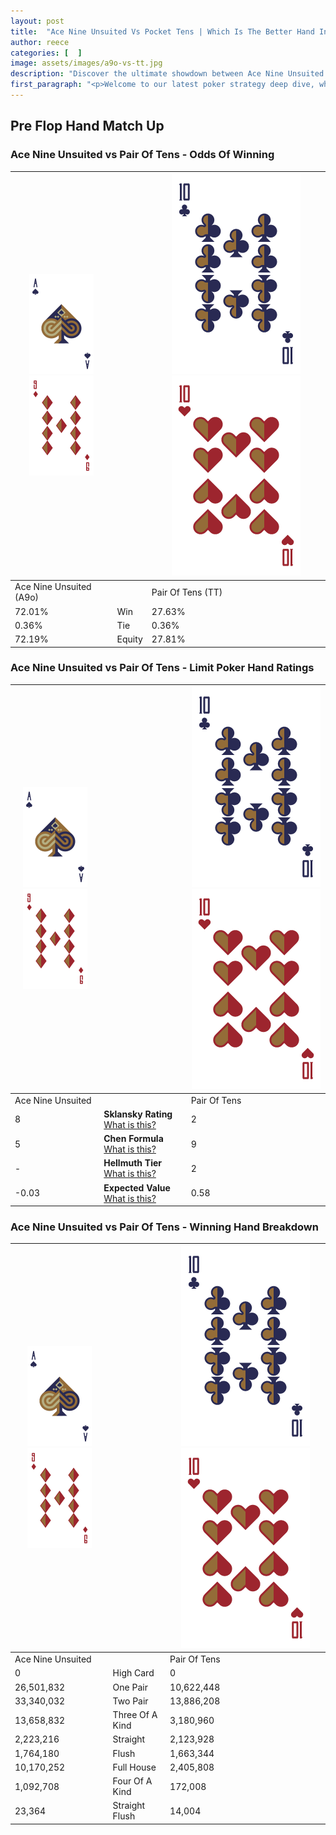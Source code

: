 ```yaml
---
layout: post
title:  "Ace Nine Unsuited Vs Pocket Tens | Which Is The Better Hand In Poker? A Complete Guide"
author: reece
categories: [  ]
image: assets/images/a9o-vs-tt.jpg
description: "Discover the ultimate showdown between Ace Nine Unsuited and Pair Of Tens in poker! Uncover the odds, strategies, and scenarios where one hand triumphs over the other. Get ready to up your poker game with this thrilling analysis."
first_paragraph: "<p>Welcome to our latest poker strategy deep dive, where we're pitting two distinct hands against each other in a high-stakes showdown: Ace Nine Unsuited vs Pair Of Tens.</p><p>In the dynamic world of poker, every decision counts, and knowing which hand holds the upper hand is key to your success at the table.</p><p>In this article, we'll dissect these two hands, explore the scenarios where one dominates the other, and equip you with the knowledge to make strategic choices that can tip the odds in your favor.</p><p>Get ready to unravel the intriguing dynamics of these poker hands and elevate your game to new heights.</p>"
---
```




[comment]: # (sp0)

## Pre Flop Hand Match Up

<div class="table hand-ratings" markdown="1"> 



### Ace Nine Unsuited vs Pair Of Tens - Odds Of Winning


    
| ![image info](assets/images/hand1/A.png) ![image info](assets/images/hand1/9o.png) |  | ![image info](assets/images/hand2/T.png) ![image info](assets/images/hand2/To.png) |
| -------- | -------- | -------- |
| Ace Nine Unsuited (A9o) |  | Pair Of Tens (TT) |
| 72.01% | Win | 27.63% |
| 0.36% | Tie | 0.36% |
| 72.19% | Equity | 27.81% |




[comment]: # (sp1)



### Ace Nine Unsuited vs Pair Of Tens - Limit Poker Hand Ratings


    
| ![image info](assets/images/hand1/A.png) ![image info](assets/images/hand1/9o.png) |  | ![image info](assets/images/hand2/T.png) ![image info](assets/images/hand2/To.png) |
| -------- | -------- | -------- |
| Ace Nine Unsuited |  | Pair Of Tens |
| 8 | **Sklansky Rating** [What is this?](/sklansky-rating-explained) | 2 |
| 5 | **Chen Formula** [What is this?](/chen-formula-explained) | 9 |
| - | **Hellmuth Tier** [What is this?](/Hellmuth-tier-explained) | 2 |
| -0.03 | **Expected Value** [What is this?](/expected-value-explained) | 0.58 |




[comment]: # (sp2)



### Ace Nine Unsuited vs Pair Of Tens - Winning Hand Breakdown


    
| ![image info](assets/images/hand1/A.png) ![image info](assets/images/hand1/9o.png) |  | ![image info](assets/images/hand2/T.png) ![image info](assets/images/hand2/To.png) |
| -------- | -------- | -------- |
| Ace Nine Unsuited |  | Pair Of Tens |
| 0 | High Card | 0 |
| 26,501,832 | One Pair | 10,622,448 |
| 33,340,032 | Two Pair | 13,886,208 |
| 13,658,832 | Three Of A Kind | 3,180,960 |
| 2,223,216 | Straight | 2,123,928 |
| 1,764,180 | Flush | 1,663,344 |
| 10,170,252 | Full House | 2,405,808 |
| 1,092,708 | Four Of A Kind | 172,008 |
| 23,364 | Straight Flush | 14,004 |




[comment]: # (sp3)



</div>

[comment]: # (sp4)



[comment]: # (sp5)

